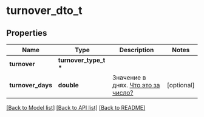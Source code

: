 # turnover_dto_t

## Properties
Name | Type | Description | Notes
------------ | ------------- | ------------- | -------------
**turnover** | **turnover_type_t \*** |  | 
**turnover_days** | **double** | Значение в днях. [Что это за число?](https://yandex.ru/support/marketplace/analytics/turnover.html) | [optional] 

[[Back to Model list]](../README.md#documentation-for-models) [[Back to API list]](../README.md#documentation-for-api-endpoints) [[Back to README]](../README.md)



